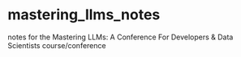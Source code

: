# mastering_llms_notes
notes for the Mastering LLMs: A Conference For Developers &amp; Data Scientists course/conference 
